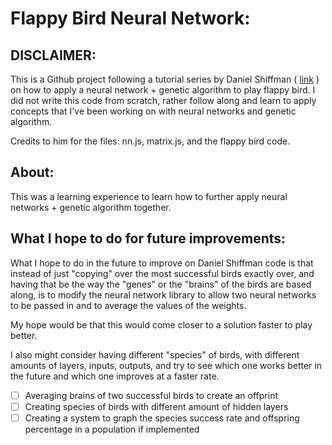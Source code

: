 # Flappy Bird Neural Network:

## DISCLAIMER: 
This is a Github project following a tutorial series by Daniel Shiffman ( [link](https://www.youtube.com/watch?v=c6y21FkaUqw) ) on how to apply a neural network + genetic algorithm to play flappy bird. I did not write this code from scratch, rather follow along and learn to apply concepts that I've been working on with neural networks and genetic algorithm. 

Credits to him for the files: nn.js, matrix.js, and the flappy bird code. 

## About:
This was a learning experience to learn how to further apply neural networks + genetic algorithm together. 

## What I hope to do for future improvements:
What I hope to do in the future to improve on Daniel Shiffman code is that instead of just "copying" over the most successful birds exactly over, and having that be the way the "genes" or the "brains" of the birds are based along, is to modify the neural network library to allow two neural networks to be passed in and to average the values of the weights.

My hope would be that this would come closer to a solution faster to play better. 

I also might consider having different "species" of birds, with different amounts of layers, inputs, outputs, and try to see which one works better in the future and which one improves at a faster rate.

- [ ] Averaging brains of two successful birds to create an offprint
- [ ] Creating species of birds with different amount of hidden layers
- [ ] Creating a system to graph the species success rate and offspring percentage in a population if implemented
